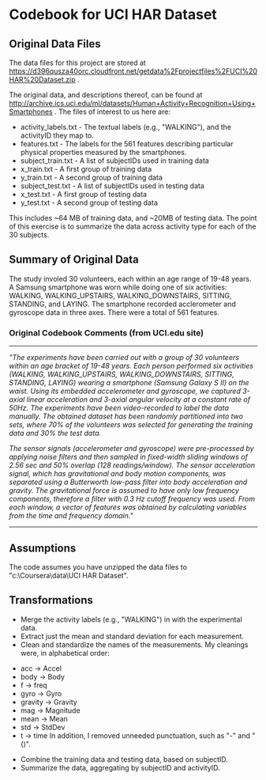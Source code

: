 # Codebook for UCI HAR Dataset

## Original Data Files

The data files for this project are stored at https://d396qusza40orc.cloudfront.net/getdata%2Fprojectfiles%2FUCI%20HAR%20Dataset.zip .

The original data, and descriptions thereof, can be found at http://archive.ics.uci.edu/ml/datasets/Human+Activity+Recognition+Using+Smartphones .
The files of interest to us here are: 
* activity_labels.txt - The textual labels (e.g., "WALKING"), and the activityID they map to.
* features.txt - The labels for the 561 features describing particular physical properties measured by the smartphones.
* subject_train.txt - A list of subjectIDs used in training data
* x_train.txt - A first group of training data
* y_train.txt - A second group of training data
* subject_test.txt - A list of subjectIDs used in testing data
* x_test.txt - A first group of testing data
* y_test.txt - A second group of testing data

This includes ~64 MB of training data, and ~20MB of testing data. The point of this exercise is to summarize the data across activity type for each of the 30 subjects.


## Summary of Original Data

The study involed 30 volunteers, each within an age range of 19-48 years. A Samsung smartphone was worn while doing one of six activities:
WALKING, WALKING_UPSTAIRS, WALKING_DOWNSTAIRS, SITTING, STANDING, and LAYING. The smartphone recorded acclerometer and gyroscope data in three axes. There were a total of 561 features.

### Original Codebook Comments (from UCI.edu site)
***
<i>"The experiments have been carried out with a group of 30 volunteers within an age bracket of 19-48 years. Each person performed six activities (WALKING, WALKING_UPSTAIRS, WALKING_DOWNSTAIRS, SITTING, STANDING, LAYING) wearing a smartphone (Samsung Galaxy S II) on the waist. Using its embedded accelerometer and gyroscope, we captured 3-axial linear acceleration and 3-axial angular velocity at a constant rate of 50Hz. The experiments have been video-recorded to label the data manually. The obtained dataset has been randomly partitioned into two sets, where 70% of the volunteers was selected for generating the training data and 30% the test data. 

The sensor signals (accelerometer and gyroscope) were pre-processed by applying noise filters and then sampled in fixed-width sliding windows of 2.56 sec and 50% overlap (128 readings/window). The sensor acceleration signal, which has gravitational and body motion components, was separated using a Butterworth low-pass filter into body acceleration and gravity. The gravitational force is assumed to have only low frequency components, therefore a filter with 0.3 Hz cutoff frequency was used. From each window, a vector of features was obtained by calculating variables from the time and frequency domain."</i>
***

## Assumptions

The code assumes you have unzipped the data files to "c:\\Coursera\\data\\UCI HAR Dataset".

## Transformations

* Merge the activity labels (e.g., "WALKING") in with the experimental data.
* Extract just the mean and standard deviation for each measurement.
* Clean and standardize the names of the measurements. My cleanings were, in alphabetical order:
 + acc -> Accel
 + body -> Body
 + f -> freq
 + gyro -> Gyro
 + gravity -> Gravity
 + mag -> Magnitude
 + mean -> Mean
 + std -> StdDev
 + t -> time
 In addition, I removed unneeded punctuation, such as "-" and "()".
* Combine the training data and testing data, based on subjectID.
* Summarize the data, aggregating by subjectID and activityID.

